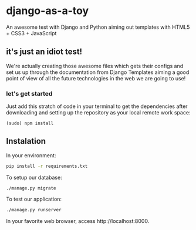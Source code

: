 # django-as-a-toy

An awesome test with Django and Python aiming out templates with HTML5 + CSS3 + JavaScript

## it's just an idiot test!
We're actually creating those awesome files which gets their configs and set us up through the documentation from Django Templates aiming a good point of view of all the future technologies in the web we are going to use!

### let's get started
Just add this stratch of code in your terminal to get the dependencies after downloading and setting up the repository as your local remote work space:

`
(sudo) npm install
`

## Instalation

In your environment:

```bash
pip install -r requirements.txt
```

To setup our database:

```
./manage.py migrate
```

To test our application:

```bash
./manage.py runserver
```

In your favorite web browser, access http://localhost:8000.